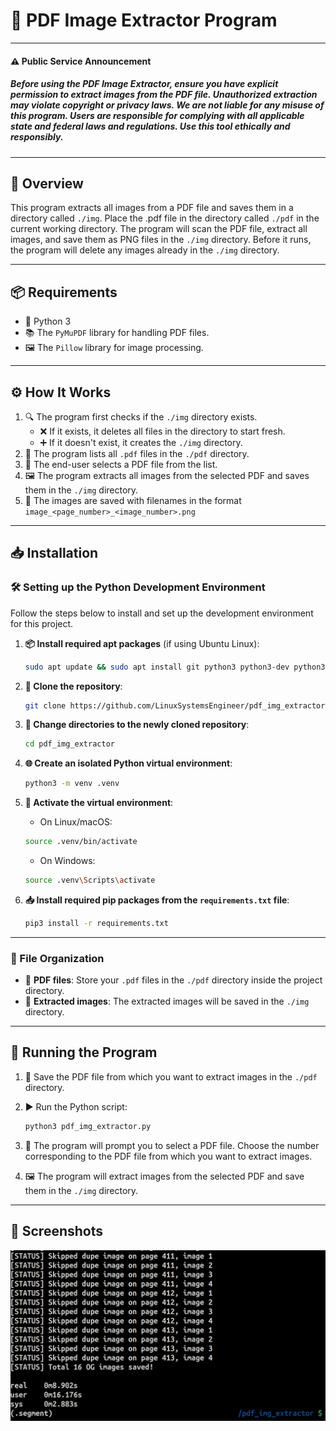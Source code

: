 # 📄 PDF Image Extractor Program

---

#### ⚠️ Public Service Announcement   

##### Before using the **PDF Image Extractor**, ensure you have **explicit permission** to extract images from the PDF file. Unauthorized extraction may violate copyright or privacy laws. We are **not liable** for any misuse of this program. Users are **responsible** for complying with all applicable **state and federal laws and regulations**. Use this tool **ethically and responsibly**.
---

## 📝 Overview
This program extracts all images from a PDF file and saves them in a directory called `./img`. Place the .pdf file in the directory called `./pdf` in the current working directory. The program will scan the PDF file, extract all images, and save them as PNG files in the `./img` directory. Before it runs, the program will delete any images already in the `./img` directory.

---

## 📦 Requirements
- 🐍 Python 3  
- 📚 The `PyMuPDF` library for handling PDF files.  
- 🖼️ The `Pillow` library for image processing.  

---

## ⚙️ How It Works
1. 🔍 The program first checks if the `./img` directory exists.  
   - ❌ If it exists, it deletes all files in the directory to start fresh.  
   - ➕ If it doesn't exist, it creates the `./img` directory.  
2. 📂 The program lists all `.pdf` files in the `./pdf` directory.  
3. 🔢 The end-user selects a PDF file from the list.  
4. 🖼️ The program extracts all images from the selected PDF and saves them in the `./img` directory.  
5. 💾 The images are saved with filenames in the format `image_<page_number>_<image_number>.png`

---

## 📥 Installation

### 🛠️ Setting up the Python Development Environment
Follow the steps below to install and set up the development environment for this project.

1. **📦 Install required apt packages** (if using Ubuntu Linux):  

    ```bash
    sudo apt update && sudo apt install git python3 python3-dev python3-venv -y
    ```

2. **🔗 Clone the repository**:  

    ```bash
    git clone https://github.com/LinuxSystemsEngineer/pdf_img_extractor.git
    ```

3. **📂 Change directories to the newly cloned repository**:  

    ```bash
    cd pdf_img_extractor
    ```

4. **🌐 Create an isolated Python virtual environment**:  

    ```bash
    python3 -m venv .venv
    ```

5. **🚀 Activate the virtual environment**:  
   - On Linux/macOS:
    ```bash
    source .venv/bin/activate
    ```
   - On Windows:
    ```bash
    source .venv\Scripts\activate
    ```

6. **📥 Install required pip packages from the `requirements.txt` file**:

    ```bash
    pip3 install -r requirements.txt
    ```

---

### 📂 File Organization
- 📁 **PDF files**: Store your `.pdf` files in the `./pdf` directory inside the project directory.  
- 📁 **Extracted images**: The extracted images will be saved in the `./img` directory.  

---

## 🚀 Running the Program
1. 📄 Save the PDF file from which you want to extract images in the `./pdf` directory.
2. ▶️ Run the Python script:

    ```bash
    python3 pdf_img_extractor.py
    ```

3. 📑 The program will prompt you to select a PDF file. Choose the number corresponding to the PDF file from which you want to extract images.
4. 🖼️ The program will extract images from the selected PDF and save them in the `./img` directory.

---

## 📸 Screenshots

![PDF Image Extractor Screenshot](./src/20250228_pdf_img_extractor.png)


